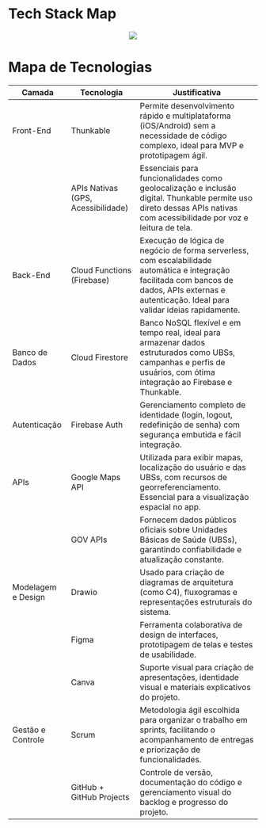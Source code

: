 # Tech Stack Map 
<p align="center">
  <img src="https://drive.google.com/uc?export=view&id=1th1nuxu0PGgp1U7aOLtmSRIjOzM7hLzi" />
</p>



# Mapa de Tecnologias

| Camada                 | Tecnologia                      | Justificativa                                                                                                                                                          |
|------------------------|----------------------------------|------------------------------------------------------------------------------------------------------------------------------------------------------------------------|
| Front-End              | Thunkable                        | Permite desenvolvimento rápido e multiplataforma (iOS/Android) sem a necessidade de código complexo, ideal para MVP e prototipagem ágil.                             |
|                        | APIs Nativas (GPS, Acessibilidade) | Essenciais para funcionalidades como geolocalização e inclusão digital. Thunkable permite uso direto dessas APIs nativas com acessibilidade por voz e leitura de tela. |
| Back-End               | Cloud Functions (Firebase)       | Execução de lógica de negócio de forma serverless, com escalabilidade automática e integração facilitada com bancos de dados, APIs externas e autenticação. Ideal para validar ideias rapidamente. |
| Banco de Dados         | Cloud Firestore                  | Banco NoSQL flexível e em tempo real, ideal para armazenar dados estruturados como UBSs, campanhas e perfis de usuários, com ótima integração ao Firebase e Thunkable. |
| Autenticação           | Firebase Auth                    | Gerenciamento completo de identidade (login, logout, redefinição de senha) com segurança embutida e fácil integração.                                                  |
| APIs                   | Google Maps API                  | Utilizada para exibir mapas, localização do usuário e das UBSs, com recursos de georreferenciamento. Essencial para a visualização espacial no app.                   |
|                        | GOV APIs                         | Fornecem dados públicos oficiais sobre Unidades Básicas de Saúde (UBSs), garantindo confiabilidade e atualização constante.                                           |
| Modelagem e Design     | Drawio                           | Usado para criação de diagramas de arquitetura (como C4), fluxogramas e representações estruturais do sistema.                                                         |
|                        | Figma                            | Ferramenta colaborativa de design de interfaces, prototipagem de telas e testes de usabilidade.                                                                       |
|                        | Canva                            | Suporte visual para criação de apresentações, identidade visual e materiais explicativos do projeto.                                                                  |
| Gestão e Controle      | Scrum                            | Metodologia ágil escolhida para organizar o trabalho em sprints, facilitando o acompanhamento de entregas e priorização de funcionalidades.                          |
|                        | GitHub + GitHub Projects         | Controle de versão, documentação do código e gerenciamento visual do backlog e progresso do projeto.                                                                  |
